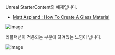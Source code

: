 Unreal StarterContent의 예제입니다.

* [Matt Aspland : How To Create A Glass Material](https://www.youtube.com/watch?v=a16EGZreJlM)

![image](https://github.com/kbmhansungb/ourHome/assets/56149613/a0103ba9-4a13-4c7f-aa4c-f56269421d43)

리플랙션이 적용되는 부분에 끊겨있는 느낌이 납니다.

![image](https://github.com/kbmhansungb/ourHome/assets/56149613/ea4c9e80-17f0-468a-bebd-3d1e2ebc00e1)
